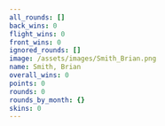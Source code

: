 ```yaml
---
all_rounds: []
back_wins: 0
flight_wins: 0
front_wins: 0
ignored_rounds: []
image: /assets/images/Smith_Brian.png
name: Smith, Brian
overall_wins: 0
points: 0
rounds: 0
rounds_by_month: {}
skins: 0
---
```

